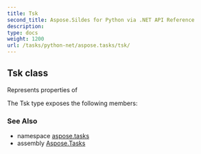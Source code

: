 ```yaml
---
title: Tsk
second_title: Aspose.Sildes for Python via .NET API Reference
description: 
type: docs
weight: 1200
url: /tasks/python-net/aspose.tasks/tsk/
---
```


## Tsk class

Represents properties of

The Tsk type exposes the following members:

### See Also

* namespace [aspose.tasks](/tasks/python-net/aspose.tasks/)
* assembly [Aspose.Tasks](/tasks/python-net/)

